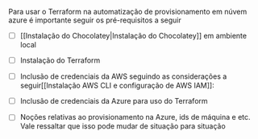 Para usar o Terraform na automatização de provisionamento em núvem azure é importante seguir os pré-requisitos a seguir

- [ ] [[Instalação do Chocolatey|Instalação do Chocolatey]] em ambiente local 
- [ ] Instalação do Terraform 
- [ ] Inclusão de credenciais da AWS seguindo as considerações a seguir[[Instalação AWS CLI e configuração de AWS IAM]]:
- [ ] Inclusão de credenciais da Azure para uso do Terraform 
- [ ] Noções relativas ao provisionamento na Azure, ids de máquina e etc. Vale ressaltar que isso pode mudar de situação para situação

